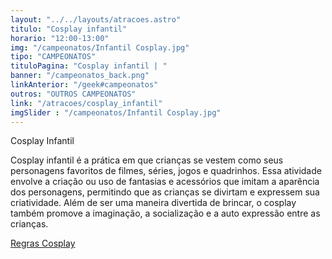 ```yaml
---
layout: "../../layouts/atracoes.astro"
titulo: "Cosplay infantil"
horario: "12:00-13:00"
img: "/campeonatos/Infantil Cosplay.jpg"
tipo: "CAMPEONATOS"
tituloPagina: "Cosplay infantil | "
banner: "/campeonatos_back.png"
linkAnterior: "/geek#campeonatos"
outros: "OUTROS CAMPEONATOS"
link: "/atracoes/cosplay_infantil"
imgSlider : "/campeonatos/Infantil Cosplay.jpg"
---
```


Cosplay Infantil

Cosplay infantil é a prática em que crianças se vestem como seus
personagens favoritos de filmes, séries, jogos e quadrinhos. Essa atividade envolve
a criação ou uso de fantasias e acessórios que imitam a aparência dos
personagens, permitindo que as crianças se divirtam e expressem sua criatividade.
Além de ser uma maneira divertida de brincar, o cosplay também promove a
imaginação, a socialização e a auto expressão entre as crianças.

[Regras Cosplay](https://drive.google.com/file/d/1Ap3YEKT9XeQjWsIRTQKhQPIovQewTV4q/view?usp=sharing)